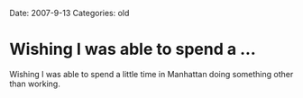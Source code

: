 Date: 2007-9-13
Categories: old

# Wishing I was able to spend a …

Wishing I was able to spend a little time in Manhattan doing something other than working.
